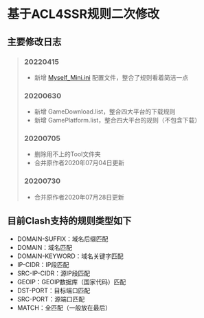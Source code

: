 # 基于ACL4SSR规则二次修改

## 主要修改日志

>### 20220415
>* 新增 [Myself_Mini.ini](https://github.com/LoveMyself546/ACL4SSR/blob/master/Clash/config/Myself_Mini.ini) 配置文件，整合了规则看着简洁一点
>
>### 20200630
>* 新增 GameDownload.list，整合四大平台的下载规则
>* 新增 GamePlatform.list，整合四大平台的规则（不包含下载）
>
>### 20200705
>* 删除用不上的Tool文件夹
>* 合并原作者2020年07月04日更新
>
>### 20200730
>* 合并原作者2020年07月28日更新

## 目前Clash支持的规则类型如下

* DOMAIN-SUFFIX：域名后缀匹配
* DOMAIN：域名匹配
* DOMAIN-KEYWORD：域名关键字匹配
* IP-CIDR：IP段匹配
* SRC-IP-CIDR：源IP段匹配
* GEOIP：GEOIP数据库（国家代码）匹配
* DST-PORT：目标端口匹配
* SRC-PORT：源端口匹配
* MATCH：全匹配（一般放在最后）
